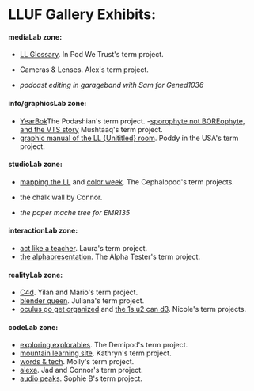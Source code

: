
# LLUF Gallery Exhibits:


#### mediaLab zone:
- [LL Glossary](http://show.learninglab.xyz/work/in-pod-we-trust/project-the-LL-glossary). In Pod We Trust's term project.
- Cameras & Lenses. Alex's term project.


- *podcast editing in garageband with Sam for Gened1036*


#### info/graphicsLab zone:
- [YearBok](http://show.learninglab.xyz/work/podashians/project-yearbok)The Podashian's term project.
-[sporophyte not BOREophyte, and the VTS story](https://docs.google.com/document/d/14tEoM6uN0hG1MYdb_BbNfKE9JorSltGsJtVZDvdK6CM/edit) Mushtaaq's term project.
- [graphic manual of the LL {Unititled} room](https://docs.google.com/document/d/185V1BUAZk8kQaUpxVykiQSy9kS9iGieoGW_vNNY80u4/edit). Poddy in the USA's term project.

#### studioLab zone:
- [mapping the LL](http://show.learninglab.xyz/work/cephalopods/project-mapping-the-LL) and [color week](https://docs.google.com/document/d/11v3oEQjw71pbIn3H2CVkGwN9TpUGUAgUTbZ9Y6TmrnA/edit#heading=h.oqfb1wn72601). The Cephalopod's term projects.
- the chalk wall by Connor.


- *the paper mache tree for EMR135*


#### interactionLab zone:
- [act like a teacher](http://show.learninglab.xyz/work/murder-of-crows/project-act-like-a-teacher). Laura's term project.
- [the alphapresentation](http://show.learninglab.xyz/work/alpha-testers/project-the-alphapresentation). The Alpha Tester's term project.


#### realityLab zone:
- [C4d](https://docs.google.com/document/d/1Jcnb0CfewX7Ycu4wkREnxVDmnbMQS8PQQYYoVf9AEwU/edit). Yilan and Mario's term project.
- [blender queen](http://show.learninglab.xyz/work/podern-family/project-becoming-a-blender-queen). Juliana's term project.
- [oculus go get organized](http://show.learninglab.xyz/work/podern-family/project-oculus-go-get-organized) and [the 1s u2 can d3](http://show.learninglab.xyz/work/podern-family/project-these-are-the-1s-you-2-can-d3). Nicole's term projects.

#### codeLab zone:
- [exploring explorables](http://show.learninglab.xyz/work/demipods/project-explorable-toolkit-of-tomorrow-now). The Demipod's term project.
- [mountain learning site](http://show.learninglab.xyz/work/podern-family/project-mountain-to-dew). Kathryn's term project.
- [words & tech](http://show.learninglab.xyz/work/podern-family/project-word-girl-vs-the-tech-world). Molly's term project.
- [alexa](http://show.learninglab.xyz/work/three-peas/project-alexa). Jad and Connor's term project.
- [audio peaks](http://show.learninglab.xyz/work/three-peas/project-audio-peaks). Sophie B's term project.
